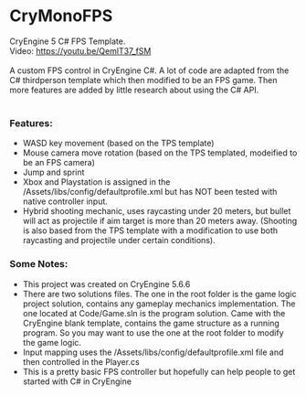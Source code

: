 # CryMonoFPS
CryEngine 5 C# FPS Template.</br>
Video: https://youtu.be/QemlT37_fSM </br>
</br>
A custom FPS control in CryEngine C#. A lot of code are adapted from the C# thirdperson template which then modified to be an FPS game. Then more features are added by little research about using the C# API. </br>
</br>
### Features: </br>
- WASD key movement (based on the TPS template)</br>
- Mouse camera move rotation (based on the TPS templated, modeified to be an FPS camera)</br>
- Jump and sprint</br>
- Xbox and Playstation is assigned in the /Assets/libs/config/defaultprofile.xml but has NOT been tested with native controller input.</br>
- Hybrid shooting mechanic, uses raycasting under 20 meters, but bullet will act as projectile if aim target is more than 20 meters away. (Shooting is also based from the TPS template with a modification to use both raycasting and projectile under certain conditions).</br>

### Some Notes:</br>
- This project was created on CryEngine 5.6.6
- There are two solutions files. The one in the root folder is the game logic project solution, contains any gameplay mechanics implementation. The one located at Code/Game.sln is the program solution. Came with the CryEngine blank template, contains the game structure as a running program. So you may want to use the one at the root folder to modify the game logic.
- Input mapping uses the /Assets/libs/config/defaultprofile.xml file and then controlled in the Player.cs
- This is a pretty basic FPS controller but hopefully can help people to get started with C# in CryEngine
